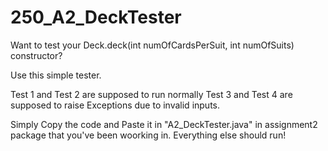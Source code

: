 # 250_A2_DeckTester

Want to test your Deck.deck(int numOfCardsPerSuit, int numOfSuits) constructor?

Use this simple tester. 

Test 1 and Test 2 are supposed to run normally
Test 3 and Test 4 are supposed to raise Exceptions due to invalid inputs. 

Simply Copy the code and Paste it in "A2_DeckTester.java" in assignment2 package that you've been woorking in. Everything else should run!
